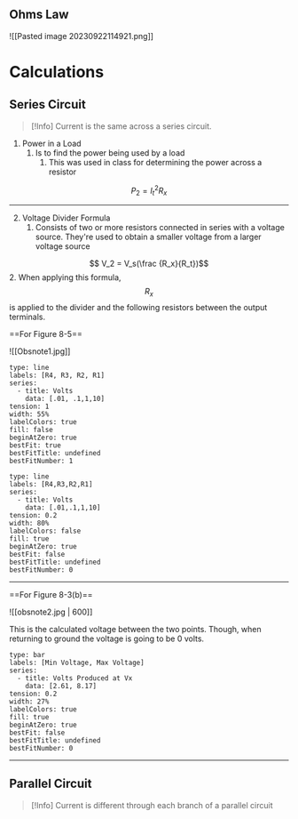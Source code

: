 
## Ohms Law
![[Pasted image 20230922114921.png]]

# Calculations
## Series Circuit 

>[!Info]
>Current is the same across a series circuit. 


1.  Power in a Load
	1.  Is to find the power being used by a load
		1. This was used in class for determining the power across a resistor

$$P_2=I_t^2R_x$$

---
2. Voltage Divider Formula
	1. Consists of two or more resistors connected in series with a voltage source. They're used to obtain a smaller voltage from a larger voltage source

$$ V_2 = V_s(\frac {R_x}{R_t})$$
		2. When applying this formula, $$R_x$$ is applied to the divider and the following resistors between the output terminals.


==For Figure 8-5==

 ![[Obsnote1.jpg]]

```chart
type: line
labels: [R4, R3, R2, R1]
series:
  - title: Volts
    data: [.01, .1,1,10]
tension: 1
width: 55%
labelColors: true
fill: false
beginAtZero: true
bestFit: true
bestFitTitle: undefined
bestFitNumber: 1
```
```chart
type: line
labels: [R4,R3,R2,R1]
series:
  - title: Volts
    data: [.01,.1,1,10]
tension: 0.2
width: 80%
labelColors: false
fill: true
beginAtZero: true
bestFit: false
bestFitTitle: undefined
bestFitNumber: 0
```

---

==For Figure 8-3(b)==

![[obsnote2.jpg | 600]]

This is the calculated voltage between the two points. Though, when returning to ground the voltage is going to be 0 volts.
```chart
type: bar
labels: [Min Voltage, Max Voltage]
series:
  - title: Volts Produced at Vx
    data: [2.61, 8.17]
tension: 0.2
width: 27%
labelColors: true
fill: true
beginAtZero: true
bestFit: false
bestFitTitle: undefined
bestFitNumber: 0
```

---

## Parallel Circuit

>[!Info]
>Current is different through each branch of a parallel circuit

